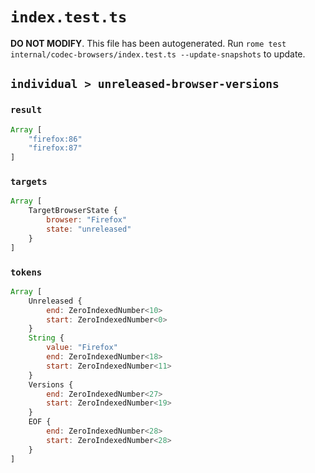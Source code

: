 # `index.test.ts`

**DO NOT MODIFY**. This file has been autogenerated. Run `rome test internal/codec-browsers/index.test.ts --update-snapshots` to update.

## `individual > unreleased-browser-versions`

### `result`

```javascript
Array [
	"firefox:86"
	"firefox:87"
]
```

### `targets`

```javascript
Array [
	TargetBrowserState {
		browser: "Firefox"
		state: "unreleased"
	}
]
```

### `tokens`

```javascript
Array [
	Unreleased {
		end: ZeroIndexedNumber<10>
		start: ZeroIndexedNumber<0>
	}
	String {
		value: "Firefox"
		end: ZeroIndexedNumber<18>
		start: ZeroIndexedNumber<11>
	}
	Versions {
		end: ZeroIndexedNumber<27>
		start: ZeroIndexedNumber<19>
	}
	EOF {
		end: ZeroIndexedNumber<28>
		start: ZeroIndexedNumber<28>
	}
]
```
